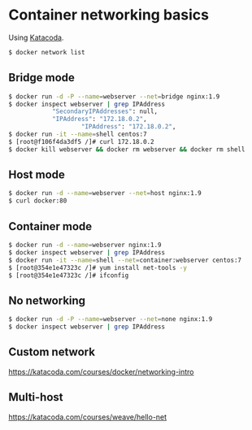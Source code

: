 # Container networking basics

Using [Katacoda](https://katacoda.com/courses/docker/playground).

```bash
$ docker network list
```

## Bridge mode

```bash
$ docker run -d -P --name=webserver --net=bridge nginx:1.9
$ docker inspect webserver | grep IPAddress
            "SecondaryIPAddresses": null,
            "IPAddress": "172.18.0.2",
                    "IPAddress": "172.18.0.2",
$ docker run -it --name=shell centos:7
$ [root@f106f4da3df5 /]# curl 172.18.0.2
$ docker kill webserver && docker rm webserver && docker rm shell
```

## Host mode

```bash
$ docker run -d --name=webserver --net=host nginx:1.9
$ curl docker:80
```

## Container mode

```bash
$ docker run -d --name=webserver nginx:1.9 
$ docker inspect webserver | grep IPAddress
$ docker run -it --name=shell --net=container:webserver centos:7 
$ [root@354e1e47323c /]# yum install net-tools -y
$ [root@354e1e47323c /]# ifconfig
```

## No networking

```bash
$ docker run -d -P --name=webserver --net=none nginx:1.9
$ docker inspect webserver | grep IPAddress
```

## Custom network

https://katacoda.com/courses/docker/networking-intro


## Multi-host

https://katacoda.com/courses/weave/hello-net